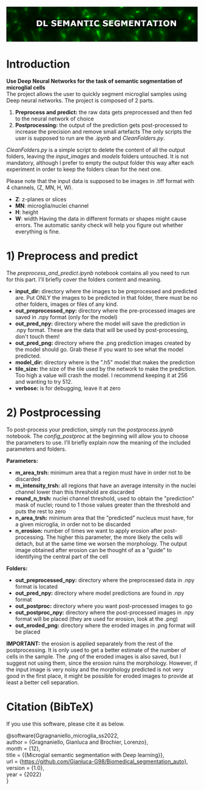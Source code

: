 ![Microglia banner](.github/banner.png)
# Introduction
**Use Deep Neural Networks for the task of semantic segmentation of microglial cells**  
The project allows the user to quickly segment microglial samples using Deep neural networks. The project is composed of 2 parts. 
1. **Preprocess and predict:** the raw data gets preprocessed and then fed to the neural network of choice
2. **Postprocessing:** the output of the prediction gets post-processed to increase the precision and remove small artefacts
The only scripts the user is supposed to run are the *.ipynb* and *CleanFolders.py*.   

*CleanFolders.py* is a simple script to delete the content of all the output folders, leaving the *input_images* and *models* folders untouched. It is not mandatory, although I prefer to empty the output folder this way after each experiment in order to keep the folders clean for the next one.

Please note that the input data is supposed to be images in .tiff format with 4 channels, (Z, MN, H, W). 
- **Z**: z-planes or slices
- **MN**: microglia/nuclei channel
- **H**: height
- **W**: width
Having the data in different formats or shapes might cause errors. The automatic sanity check will help you figure out whether everything is fine.

# 1) Preprocess and predict
The *preprocess_and_predict.ipynb* notebook contains all you need to run for this part.
I'll briefly cover the folders content and meaning.

- **input_dir:** directory where the images to be preprocessed and predicted are. Put ONLY the images to be predicted in that folder, there must be no other folders, images or files of any kind.
- **out_preprocessed_npy:** directory where the pre-processed images are saved in .npy format (only for the model)
- **out_pred_npy:** directory where the model will save the prediction in .npy format. These are the data that will be used by post-processing, don't touch them!
- **out_pred_png:** directory where the .png prediction images created by the model should go. Grab these if you want to see what the model predicted.
- **model_dir:** directory where is the ".h5" model that makes the prediction
- **tile_size:** the size of the tile used by the network to make the prediction. Too high a value will crash the model. I recommend keeping it at 256 and wanting to try 512.
- **verbose:** is for debugging, leave it at zero

# 2) Postprocessing
To post-process your prediction, simply run the *postprocess.ipynb* notebook. The *config_postproc* at the beginning will allow you to choose the parameters to use. I'll briefly explain now the meaning of the included parameters and folders. 

**Parameters:**  
- **m_area_trsh:** minimum area that a region must have in order not to be discarded
- **m_intensity_trsh:** all regions that have an average intensity in the nuclei channel lower than this threshold are discarded
- **round_n_trsh:** nuclei channel threshold, used to obtain the "prediction" mask of nuclei; round to 1 those values greater than the threshold and puts the rest to zero
- **n_area_trsh:** minimum area that the "predicted" nucleus must have, for a given microglia, in order not to be discarded
- **n_erosion:** number of times we want to apply erosion after post-processing. The higher this parameter, the more likely the cells will detach, but at the same time we worsen the morphology. The output image obtained after erosion can be thought of as a "guide" to identifying the central part of the cell

**Folders:**  
- **out_preprocessed_npy:** directory where the preprocessed data in .npy format is located
- **out_pred_npy:** directory where model predictions are found in .npy format
- **out_postproc:** directory where you want post-processed images to go
- **out_postproc_npy:** directory where the post-processed images in .npy format will be placed (they are used for erosion, look at the .png)
- **out_eroded_png:** directory where the eroded images in .png format will be placed 

**IMPORTANT:** the erosion is applied separately from the rest of the postprocessing. It is only used to get a better estimate of the number of cells in the sample. The .png of the eroded images is also saved, but I suggest not using them, since the erosion ruins the morphology. However, if the input image is very noisy and the morphology predicted is not very good in the first place, it might be possible for eroded images to provide at least a better cell separation.

# Citation (BibTeX)
If you use this software, please cite it as below.

@software{Ggragnaniello_microglia_ss2022,  
  author = {Gragnaniello, Gianluca and Brochier, Lorenzo},  
  month = {12},  
  title = {{Microgial semantic segmentation with Deep learning}},  
  url = {https://github.com/Gianluca-G98/Biomedical_segmentation_auto},  
  version = {1.0},  
  year = {2022}  
}

